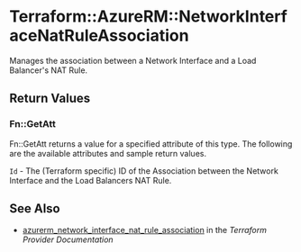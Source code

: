 # Terraform::AzureRM::NetworkInterfaceNatRuleAssociation

Manages the association between a Network Interface and a Load Balancer's NAT Rule.

## Return Values

### Fn::GetAtt

Fn::GetAtt returns a value for a specified attribute of this type. The following are the available attributes and sample return values.

`Id` - The (Terraform specific) ID of the Association between the Network Interface and the Load Balancers NAT Rule.

## See Also

* [azurerm_network_interface_nat_rule_association](https://www.terraform.io/docs/providers/azurerm/r/network_interface_nat_rule_association.html) in the _Terraform Provider Documentation_
